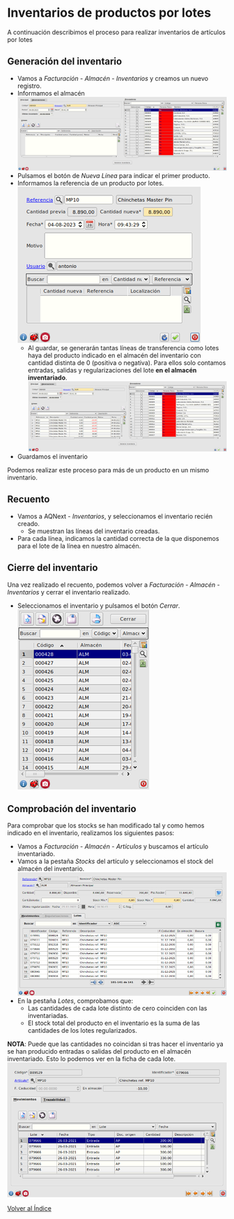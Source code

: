 # Inventarios de productos por lotes

A continuación describimos el proceso para realizar inventarios de artículos por lotes

## Generación del inventario

+ Vamos a _Facturación - Almacén - Inventarios_ y creamos un nuevo registro.
+ Informamos el almacén
![Alta de inventarios](./img/alta_inventarios.png)
+ Pulsamos el botón de _Nueva Línea_ para indicar el primer producto.
+ Informamos la referencia de un producto por lotes.
![Nueva línea de invetario](./img/nueva_linea_inventario.png)
    + Al guardar, se generarán tantas líneas de transferencia como lotes haya del producto indicado en el almacén del inventario con cantidad distinta de 0 (positiva o negativa). Para ellos solo contamos entradas, salidas y regularizaciones del lote __en el almacén inventariado__.
![Alta de inventarios con lotes](./img/alta_inventarios_lotes.png)
+ Guardamos el inventario

Podemos realizar este proceso para más de un producto en un mismo inventario.

## Recuento
+ Vamos a AQNext - _Inventarios_, y seleccionamos el inventario recién creado.
    + Se muestran las líneas del inventario creadas.
+ Para cada línea, indicamos la cantidad correcta de la que disponemos para el lote de la línea en nuestro almacén.

## Cierre del inventario
Una vez realizado el recuento, podemos volver a _Facturación - Almacén - Inventarios_ y cerrar el inventario realizado.
+ Seleccionamos el inventario y pulsamos el botón _Cerrar_.
![Cierre de inventarios](./img/inventaios_cierre.png)

## Comprobación del inventario
Para comprobar que los stocks se han modificado tal y como hemos indicado en el inventario, realizamos los siguientes pasos:
+ Vamos a _Facturación - Almacén - Artículos_ y buscamos el artículo inventariado.
+ Vamos a la pestaña _Stocks_ del artículo y seleccionamos el stock del almacén del inventario.
![Lotes tras inventario](./img/lotes_tras_inventario.png)
+ En la pestaña _Lotes_, comprobamos que:
    + Las cantidades de cada lote distinto de cero coinciden con las inventariadas.
    + El stock total del producto en el inventario es la suma de las cantidades de los lotes regularizados.

__NOTA__: Puede que las cantidades no coincidan si tras hacer el inventario ya se han producido entradas o salidas del producto en el almacén inventariado. Esto lo podemos ver en la ficha de cada lote.
![Ficha de lote](./img/ficha_lote.png)


[Volver al Índice](../../index.md)